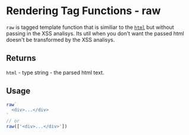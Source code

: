 # Rendering Tag Functions - raw

`raw` is tagged template function that is similiar to the [`html`](./html.md) but without passing in the XSS analisys. Its util when you don't want the passed html doesn't be transformed by the XSS analisys.

## Returns
`html` - type string - the parsed html text.

## Usage
```ts
raw`
  <div>...</div>
`
// or
raw(['<div>...</div>'])
```
